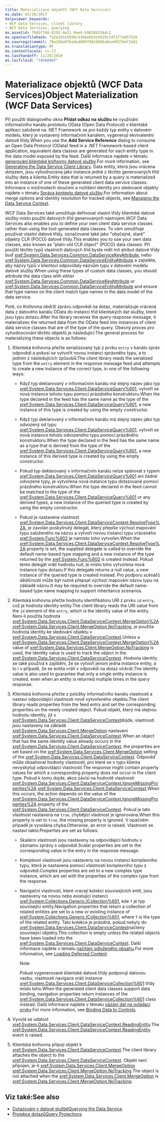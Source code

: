 ```yaml
---
title: Materializace objektů (WCF Data Services)
ms.date: 03/30/2017
helpviewer_keywords:
- WCF Data Services, client library
- WCF Data Services, querying
ms.assetid: f0dbf7b0-0292-4e31-9ae4-b98288336dc1
ms.openlocfilehash: 7a2b201e5690c4304e663e9429c54f377e05f556
ms.sourcegitcommit: 79a2d6a07ba4ed08979819666a0ee6927bbf1b01
ms.translationtype: MT
ms.contentlocale: cs-CZ
ms.lasthandoff: 11/28/2019
ms.locfileid: "74568907"
---
```

# <a name="object-materialization-wcf-data-services"></a><span data-ttu-id="ad552-102">Materializace objektů (WCF Data Services)</span><span class="sxs-lookup"><span data-stu-id="ad552-102">Object Materialization (WCF Data Services)</span></span>

<span data-ttu-id="ad552-103">Při použití dialogového okna **Přidat odkaz na službu** ke využívání informačního kanálu protokolu OData (Open Data Protocol) v klientské aplikaci založené na .NET Framework se pro každý typ entity v datovém modelu, který je vystavený informačním kanálem, vygenerují ekvivalentní datové třídy.</span><span class="sxs-lookup"><span data-stu-id="ad552-103">When you use the **Add Service Reference** dialog to consume an Open Data Protocol (OData) feed in a .NET Framework-based client application, equivalent data classes are generated for each entity type in the data model exposed by the feed.</span></span> <span data-ttu-id="ad552-104">Další informace najdete v tématu [generování klientské knihovny datové služby](generating-the-data-service-client-library-wcf-data-services.md).</span><span class="sxs-lookup"><span data-stu-id="ad552-104">For more information, see [Generating the Data Service Client Library](generating-the-data-service-client-library-wcf-data-services.md).</span></span> <span data-ttu-id="ad552-105">Data entity, která jsou vrácena dotazem, jsou vyhodnocena jako instance jedné z těchto generovaných tříd služby data a klienta.</span><span class="sxs-lookup"><span data-stu-id="ad552-105">Entity data that is returned by a query is materialized into an instance of one of these generated client data service classes.</span></span> <span data-ttu-id="ad552-106">Informace o možnostech sloučení a rozlišení identity pro sledované objekty najdete v tématu [Správa kontextu datové služby](managing-the-data-service-context-wcf-data-services.md).</span><span class="sxs-lookup"><span data-stu-id="ad552-106">For information about merge options and identity resolution for tracked objects, see [Managing the Data Service Context](managing-the-data-service-context-wcf-data-services.md).</span></span>

<span data-ttu-id="ad552-107">WCF Data Services také umožňuje definovat vlastní třídy klientské datové služby místo použití datových tříd generovaných nástrojem.</span><span class="sxs-lookup"><span data-stu-id="ad552-107">WCF Data Services also enables you to define your own client data service classes rather than using the tool-generated data classes.</span></span> <span data-ttu-id="ad552-108">To vám umožňuje používat vlastní datové třídy, označované také jako "obyčejné, staré" objekty CLR (POCO) datové třídy.</span><span class="sxs-lookup"><span data-stu-id="ad552-108">This enables you to use your own data classes, also known as "plain-old CLR object" (POCO) data classes.</span></span> <span data-ttu-id="ad552-109">Při použití těchto typů vlastních datových tříd byste měli mít atribut datové třídy buď <xref:System.Data.Services.Common.DataServiceKeyAttribute>, nebo <xref:System.Data.Services.Common.DataServiceEntityAttribute> a zajistěte, aby názvy typů v klientovi odpovídaly názvům typu v datovém modelu datové služby.</span><span class="sxs-lookup"><span data-stu-id="ad552-109">When using these types of custom data classes, you should attribute the data class with either <xref:System.Data.Services.Common.DataServiceKeyAttribute> or <xref:System.Data.Services.Common.DataServiceEntityAttribute> and ensure that type names on the client match type names in the data model of the data service.</span></span>

<span data-ttu-id="ad552-110">Poté, co Knihovna obdrží zprávu odpovědi na dotaz, materializuje vrácená data z datového kanálu OData do instancí tříd klientských dat služby, které jsou typu dotazu.</span><span class="sxs-lookup"><span data-stu-id="ad552-110">After the library receives the query response message, it materializes the returned data from the OData feed into instances of client data service classes that are of the type of the query.</span></span> <span data-ttu-id="ad552-111">Obecný proces pro vyhodnocování těchto objektů je následující:</span><span class="sxs-lookup"><span data-stu-id="ad552-111">The general process for materializing these objects is as follows:</span></span>

1. <span data-ttu-id="ad552-112">Klientská knihovna přečte serializovaný typ z prvku `entry` v kanálu zpráv odpovědi a pokusí se vytvořit novou instanci správného typu, a to jedním z následujících způsobů:</span><span class="sxs-lookup"><span data-stu-id="ad552-112">The client library reads the serialized type from the `entry` element in the response message feed and attempts to create a new instance of the correct type, in one of the following ways:</span></span>

    - <span data-ttu-id="ad552-113">Když typ deklarovaný v informačním kanálu má stejný název jako typ <xref:System.Data.Services.Client.DataServiceQuery%601>, vytvoří se nová instance tohoto typu pomocí prázdného konstruktoru.</span><span class="sxs-lookup"><span data-stu-id="ad552-113">When the type declared in the feed has the same name as the type of the <xref:System.Data.Services.Client.DataServiceQuery%601>, a new instance of this type is created by using the empty constructor.</span></span>

    - <span data-ttu-id="ad552-114">Když typ deklarovaný v informačním kanálu má stejný název jako typ odvozený od typu <xref:System.Data.Services.Client.DataServiceQuery%601>, vytvoří se nová instance tohoto odvozeného typu pomocí prázdného konstruktoru.</span><span class="sxs-lookup"><span data-stu-id="ad552-114">When the type declared in the feed has the same name as a type that is derived from the type of the <xref:System.Data.Services.Client.DataServiceQuery%601>, a new instance of this derived type is created by using the empty constructor.</span></span>

    - <span data-ttu-id="ad552-115">Pokud typ deklarovaný v informačním kanálu nelze spárovat s typem <xref:System.Data.Services.Client.DataServiceQuery%601> ani žádné odvozené typy, je vytvořena nová instance typu dotazované pomocí prázdného konstruktoru.</span><span class="sxs-lookup"><span data-stu-id="ad552-115">When the type declared in the feed cannot be matched to the type of the <xref:System.Data.Services.Client.DataServiceQuery%601> or any derived types, a new instance of the queried type is created by using the empty constructor.</span></span>

    - <span data-ttu-id="ad552-116">Pokud je nastavena vlastnost <xref:System.Data.Services.Client.DataServiceContext.ResolveType%2A>, je zavolán poskytnutý delegát, který přepíše výchozí mapování typu založeného na názvu a vytvoří novou instanci typu vráceného <xref:System.Func%602> je namísto toho vytvořen.</span><span class="sxs-lookup"><span data-stu-id="ad552-116">When the <xref:System.Data.Services.Client.DataServiceContext.ResolveType%2A> property is set, the supplied delegate is called to override the default name-based type mapping and a new instance of the type returned by the <xref:System.Func%602> is created instead.</span></span> <span data-ttu-id="ad552-117">Pokud tento delegát vrátí hodnotu null, je místo toho vytvořena nová instance typu dotazu.</span><span class="sxs-lookup"><span data-stu-id="ad552-117">If this delegate returns a null value, a new instance of the queried type is created instead.</span></span> <span data-ttu-id="ad552-118">Pro podporu scénářů dědičnosti může být nutné přepsat výchozí mapování názvu typu na základě názvu.</span><span class="sxs-lookup"><span data-stu-id="ad552-118">It may be required to override the default name-based type name mapping to support inheritance scenarios.</span></span>

2. <span data-ttu-id="ad552-119">Klientská knihovna přečte hodnotu identifikátoru URI z prvku `id` `entry`, což je hodnota identity entity.</span><span class="sxs-lookup"><span data-stu-id="ad552-119">The client library reads the URI value from the `id` element of the `entry`, which is the identity value of the entity.</span></span> <span data-ttu-id="ad552-120">Není-li použita hodnota <xref:System.Data.Services.Client.DataServiceContext.MergeOption%2A> <xref:System.Data.Services.Client.MergeOption.NoTracking>, je použita hodnota identity ke sledování objektu v <xref:System.Data.Services.Client.DataServiceContext>.</span><span class="sxs-lookup"><span data-stu-id="ad552-120">Unless a <xref:System.Data.Services.Client.DataServiceContext.MergeOption%2A> value of <xref:System.Data.Services.Client.MergeOption.NoTracking> is used, the identity value is used to track the object in the <xref:System.Data.Services.Client.DataServiceContext>.</span></span> <span data-ttu-id="ad552-121">Hodnota identity se také používá k zajištění, že se vytvoří jenom jedna instance entity, a to i v případě, že se entita vrátí v odpovědi na dotaz víckrát.</span><span class="sxs-lookup"><span data-stu-id="ad552-121">The identity value is also used to guarantee that only a single entity instance is created, even when an entity is returned multiple times in the query response.</span></span>

3. <span data-ttu-id="ad552-122">Klientská knihovna přečte z položky informačního kanálu vlastnosti a nastaví odpovídající vlastnosti nově vytvořeného objektu.</span><span class="sxs-lookup"><span data-stu-id="ad552-122">The client library reads properties from the feed entry and set the corresponding properties on the newly created object.</span></span> <span data-ttu-id="ad552-123">Pokud objekt, který má stejnou hodnotu identity, již v <xref:System.Data.Services.Client.DataServiceContext>dojde, vlastnosti jsou nastaveny na základě <xref:System.Data.Services.Client.MergeOption> nastavení <xref:System.Data.Services.Client.DataServiceContext>.</span><span class="sxs-lookup"><span data-stu-id="ad552-123">When an object that has the same identity value already occurs in the <xref:System.Data.Services.Client.DataServiceContext>, the properties are set based on the <xref:System.Data.Services.Client.MergeOption> setting of the <xref:System.Data.Services.Client.DataServiceContext>.</span></span> <span data-ttu-id="ad552-124">Odpověď může obsahovat hodnoty vlastností, pro které se v typu klienta nevyskytují odpovídající vlastnosti.</span><span class="sxs-lookup"><span data-stu-id="ad552-124">The response might contain property values for which a corresponding property does not occur in the client type.</span></span> <span data-ttu-id="ad552-125">Pokud k tomu dojde, akce závisí na hodnotě vlastnosti <xref:System.Data.Services.Client.DataServiceContext.IgnoreMissingProperties%2A> <xref:System.Data.Services.Client.DataServiceContext>.</span><span class="sxs-lookup"><span data-stu-id="ad552-125">When this occurs, the action depends on the value of the <xref:System.Data.Services.Client.DataServiceContext.IgnoreMissingProperties%2A> property of the <xref:System.Data.Services.Client.DataServiceContext>.</span></span> <span data-ttu-id="ad552-126">Pokud je tato vlastnost nastavena na `true`, chybějící vlastnost je ignorována.</span><span class="sxs-lookup"><span data-stu-id="ad552-126">When this property is set to `true`, the missing property is ignored.</span></span> <span data-ttu-id="ad552-127">V opačném případě je vyvolána chyba.</span><span class="sxs-lookup"><span data-stu-id="ad552-127">Otherwise, an error is raised.</span></span> <span data-ttu-id="ad552-128">Vlastnosti se nastaví takto:</span><span class="sxs-lookup"><span data-stu-id="ad552-128">Properties are set as follows:</span></span>

    - <span data-ttu-id="ad552-129">Skalární vlastnosti jsou nastaveny na odpovídající hodnotu v záznamu zprávy s odpovědí.</span><span class="sxs-lookup"><span data-stu-id="ad552-129">Scalar properties are set to the corresponding value in the entry in the response message.</span></span>

    - <span data-ttu-id="ad552-130">Komplexní vlastnosti jsou nastaveny na novou instanci komplexního typu, která je nastavena pomocí vlastností komplexního typu z odpovědi.</span><span class="sxs-lookup"><span data-stu-id="ad552-130">Complex properties are set to a new complex type instance, which are set with the properties of the complex type from the response.</span></span>

    - <span data-ttu-id="ad552-131">Navigační vlastnosti, které vracejí kolekci souvisejících entit, jsou nastaveny na novou nebo existující instanci <xref:System.Collections.Generic.ICollection%601>, kde `T` je typ související entity.</span><span class="sxs-lookup"><span data-stu-id="ad552-131">Navigation properties that return a collection of related entities are set to a new or existing instance of <xref:System.Collections.Generic.ICollection%601>, where `T` is the type of the related entity.</span></span> <span data-ttu-id="ad552-132">Tato kolekce je prázdná, pokud nebyly do <xref:System.Data.Services.Client.DataServiceContext>načteny související objekty.</span><span class="sxs-lookup"><span data-stu-id="ad552-132">This collection is empty unless the related objects have been loaded into the <xref:System.Data.Services.Client.DataServiceContext>.</span></span> <span data-ttu-id="ad552-133">Další informace najdete v tématu [načítání odloženého obsahu](loading-deferred-content-wcf-data-services.md).</span><span class="sxs-lookup"><span data-stu-id="ad552-133">For more information, see [Loading Deferred Content](loading-deferred-content-wcf-data-services.md).</span></span>

      > [!NOTE]
      > <span data-ttu-id="ad552-134">Pokud vygenerované klientské datové třídy podporují datovou vazbu, vlastnosti navigace vrátí instance <xref:System.Data.Services.Client.DataServiceCollection%601> třídy místo toho.</span><span class="sxs-lookup"><span data-stu-id="ad552-134">When the generated client data classes support data binding, navigation properties return instances of the <xref:System.Data.Services.Client.DataServiceCollection%601> class instead.</span></span> <span data-ttu-id="ad552-135">Další informace najdete v tématu [vázání dat na ovládací prvky](binding-data-to-controls-wcf-data-services.md).</span><span class="sxs-lookup"><span data-stu-id="ad552-135">For more information, see [Binding Data to Controls](binding-data-to-controls-wcf-data-services.md).</span></span>

4. <span data-ttu-id="ad552-136">Vyvolá se událost <xref:System.Data.Services.Client.DataServiceContext.ReadingEntity>.</span><span class="sxs-lookup"><span data-stu-id="ad552-136">The <xref:System.Data.Services.Client.DataServiceContext.ReadingEntity> event is raised.</span></span>

5. <span data-ttu-id="ad552-137">Klientská knihovna připojí objekt k <xref:System.Data.Services.Client.DataServiceContext>.</span><span class="sxs-lookup"><span data-stu-id="ad552-137">The client library attaches the object to the <xref:System.Data.Services.Client.DataServiceContext>.</span></span> <span data-ttu-id="ad552-138">Objekt není připojen, je-li <xref:System.Data.Services.Client.MergeOption> <xref:System.Data.Services.Client.MergeOption.NoTracking>.</span><span class="sxs-lookup"><span data-stu-id="ad552-138">The object is not attached when the <xref:System.Data.Services.Client.MergeOption> is <xref:System.Data.Services.Client.MergeOption.NoTracking>.</span></span>

## <a name="see-also"></a><span data-ttu-id="ad552-139">Viz také:</span><span class="sxs-lookup"><span data-stu-id="ad552-139">See also</span></span>

- [<span data-ttu-id="ad552-140">Dotazování v datové službě</span><span class="sxs-lookup"><span data-stu-id="ad552-140">Querying the Data Service</span></span>](querying-the-data-service-wcf-data-services.md)
- [<span data-ttu-id="ad552-141">Projekce dotazů</span><span class="sxs-lookup"><span data-stu-id="ad552-141">Query Projections</span></span>](query-projections-wcf-data-services.md)
